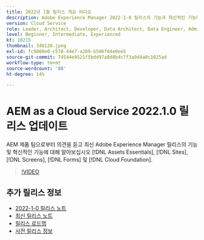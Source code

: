 ```yaml
---
title: 2022년 1월 릴리스 개요 비디오
description: Adobe Experience Manager 2022-1-0 릴리스의 기능과 혁신적인 기능에 대해 알아보십시오 [!DNL Assets Essentials], [!DNL Sites], [!DNL Screens], [!DNL Forms] 및 [!DNL Cloud Foundation].
version: Cloud Service
role: Leader, Architect, Developer, Data Architect, Data Engineer, Admin, User
level: Beginner, Intermediate, Experienced
kt: 10215
thumbnail: 340120.jpeg
exl-id: fc9860e0-c578-44e7-a2b9-b586f04e0ee5
source-git-commit: 74544e9521f5bdd97a8d8b4c7f3a9d4a0c1025ad
workflow-type: tm+mt
source-wordcount: '88'
ht-degree: 14%

---
```


# AEM as a Cloud Service 2022.1.0 릴리스 업데이트

AEM 제품 팀으로부터 의견을 듣고 최신 Adobe Experience Manager 릴리스의 기능 및 혁신적인 기능에 대해 알아보십시오 [!DNL Assets Essentials], [!DNL Sites], [!DNL Screens], [!DNL Forms] 및 [!DNL Cloud Foundation].

>[!VIDEO](https://video.tv.adobe.com/v/340120/?quality=12&learn=on)

## 추가 릴리스 정보

* [2022-1-0 릴리스 노트](https://experienceleague.adobe.com/docs/experience-manager-cloud-service/content/release-notes/release-notes/2022/release-notes-2022-1-0.html)
* [최신 릴리스 노트](https://experienceleague.adobe.com/docs/experience-manager-cloud-service/content/release-notes/home.html)
* [릴리스 로드맵](https://experienceleague.adobe.com/docs/experience-manager-release-information/aem-release-updates/update-releases-roadmap.html)
* [사전 릴리스 정보](https://experienceleague.adobe.com/docs/experience-manager-cloud-service/content/release-notes/prerelease.html)

